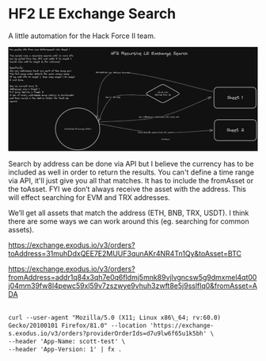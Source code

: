 # HF2 LE Exchange Search

A little automation for the Hack Force II team.

![image](./assets/hf2_recursive_exchange_search.png)


Search by address can be done via API but I believe the currency has to be included as well in order to return the results. You can't define a time range via API, it'll just give you all that matches. It has to include the fromAsset or the toAsset. FYI we don’t always receive the asset with the address. This will effect searching for EVM and TRX addresses.

We’ll get all assets that match the address (ETH, BNB, TRX, USDT). I think there are some ways we can work around this (eg. searching for common assets).

https://exchange.exodus.io/v3/orders?toAddress=31muhDdxQEE7E2MUUF3qunAKr4NR4Tn1Qy&toAsset=BTC

https://exchange.exodus.io/v3/orders?fromAddress=addr1q84x3qh7e0q6fldmj5mnk89vjlvgncsw5g9dmxmel4qt00j04mm39fw8l4pewc59xl59v7zszwye9vhuh3zwft8e5j9sslflq0&fromAsset=ADA

```curl

curl --user-agent "Mozilla/5.0 (X11; Linux x86\_64; rv:60.0) Gecko/20100101 Firefox/81.0" --location 'https://exchange-s.exodus.io/v3/orders?providerOrderIds=d7u9lw6f65u1k5bh' \
--header 'App-Name: scott-test' \
--header 'App-Version: 1' | fx .
```